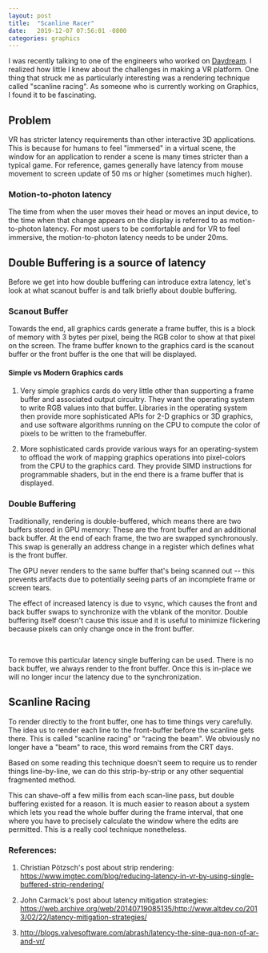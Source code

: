 ```yaml
---
layout: post
title:  "Scanline Racer"
date:   2019-12-07 07:56:01 -0800
categories: graphics
---
```


I was recently talking to one of the engineers who worked on [Daydream](https://en.wikipedia.org/wiki/Google_Daydream). I realized how little I knew about the challenges in making a VR platform. One thing that struck me as particularly interesting was a rendering technique called "scanline racing". As someone who is currently working on Graphics, I found it to be fascinating.

Problem
-------

VR has stricter latency requirements than other interactive 3D applications. This is because for humans to feel "immersed" in a virtual scene, the window for an application to render a scene is many times stricter than a typical game. For reference, games generally have latency from mouse movement to screen update of 50 ms or higher (sometimes much higher).

### Motion-to-photon latency

The time from when the user moves their head or moves an input device, to the time when that change appears on the display is referred to as motion-to-photon latency. For most users to be comfortable and for VR to feel immersive, the motion-to-photon latency needs to be under 20ms.

Double Buffering is a source of latency
---------------------------------------

Before we get into how double buffering can introduce extra latency, let's look at what scanout buffer is and talk briefly about double buffering.

### Scanout Buffer

Towards the end, all graphics cards generate a frame buffer, this is a block of memory with 3 bytes per pixel, being the RGB color to show at that pixel on the screen. The frame buffer known to the graphics card is the scanout buffer or the front buffer is the one that will be displayed.

#### Simple vs Modern Graphics cards

1.  Very simple graphics cards do very little other than supporting a frame buffer and associated output circuitry. They want the operating system to write RGB values into that buffer. Libraries in the operating system then provide more sophisticated APIs for 2-D graphics or 3D graphics, and use software algorithms running on the CPU to compute the color of pixels to be written to the framebuffer.

2.  More sophisticated cards provide various ways for an operating-system to offload the work of mapping graphics operations into pixel-colors from the CPU to the graphics card. They provide SIMD instructions for programmable shaders, but in the end there is a frame buffer that is displayed.

### Double Buffering

Traditionally, rendering is double-buffered, which means there are two buffers stored in GPU memory: These are the front buffer and an additional back buffer. At the end of each frame, the two are swapped synchronously. This swap is generally an address change in a register which defines what is the front buffer.

The GPU never renders to the same buffer that's being scanned out -- this prevents artifacts due to potentially seeing parts of an incomplete frame or screen tears.

The effect of increased latency is due to vsync, which causes the front and back buffer swaps to synchronize with the vblank of the monitor. Double buffering itself doesn't cause this issue and it is useful to minimize flickering because pixels can only change once in the front buffer.

<center>
  <canvas id="double_buffer_canvas"  width="500" height="500">
  </canvas>

  <p id="double_buffer_info">&nbsp;</p>
</center>

To remove this particular latency single buffering can be used. There is no back buffer, we always render to the front buffer. Once this is in-place we will no longer incur the latency due to the synchronization.

Scanline Racing
---------------

To render directly to the front buffer, one has to time things very carefully. The idea us to render each line to the front-buffer before the scanline gets there. This is called "scanline racing" or "racing the beam". We obviously no longer have a "beam" to race, this word remains from the CRT days.

Based on some reading this technique doesn't seem to require us to render things line-by-line, we can do this strip-by-strip or any other sequential fragmented method.

This can shave-off a few millis from each scan-line pass, but double buffering existed for a reason. It is much easier to reason about a system which lets you read the whole buffer during the frame interval, that one where you have to precisely calculate the window where the edits are permitted. This is a really cool technique nonetheless.

<center>
  <canvas id="scl_racer_canvas"  width="500" height="500">
  </canvas>
</center>

<script src="/assets/js/double_buffer_bundle.js"></script>

<script>
  window.RenderDblBuffer();
  window.RenderSclRacer();
</script>


### References:

1.  Christian Pötzsch's post about strip rendering: <https://www.imgtec.com/blog/reducing-latency-in-vr-by-using-single-buffered-strip-rendering/>

2.  John Carmack's post about latency mitigation strategies: <https://web.archive.org/web/20140719085135/http://www.altdev.co/2013/02/22/latency-mitigation-strategies/>

3.  <http://blogs.valvesoftware.com/abrash/latency-the-sine-qua-non-of-ar-and-vr/>
